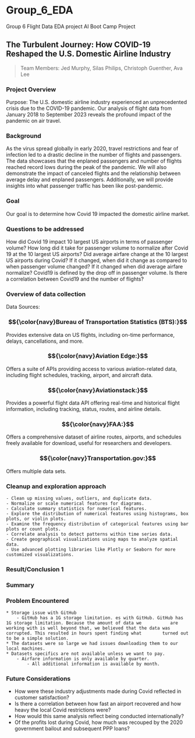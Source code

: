 # Group_6_EDA
Group 6 Flight Data EDA project
AI Boot Camp Project 
## The Turbulent Journey: How COVID-19 Reshaped the U.S. Domestic Airline Industry
> Team Members:
> Jed Murphy, 
> Silas Philips, 
> Christoph Guenther, 
> Ava Lee

  
### Project Overview
Purpose:
The U.S. domestic airline industry experienced an unprecedented crisis due to the COVID-19 pandemic. Our analysis of flight data from January 2018 to September 2023 reveals the profound impact of the pandemic on air travel.


### Background
As the virus spread globally in early 2020, travel restrictions and fear of infection led to a drastic decline in the number of flights and passengers. The data showcases that the enplaned passengers and number of flights reached record lows during the peak of the pandemic. We will also demonstrate the impact of canceled flights and the relationship between average delay and enplaned passengers. Additionally, we will provide insights into what passenger traffic has been like post-pandemic.​

### Goal
Our goal is to determine how Covid 19 impacted the domestic airline market.

### Questions to be addressed
How did Covid 19 impact 10 largest US airports in terms of passenger volume?
How long did it take for passenger volume to normalize after Covid 19 at the 10 largest US
airports?
Did average airfare change at the 10 largest US airports during Covid?
If it changed, when did it change as compared to when passenger volume changed?
If it changed when did average airfare normalize?
Covid19 is defined by the drop off in passenger volume.
Is there a correlation between Covid19 and the number of flights?

### Overview of data collection
Data Sources: 
### $${\color{navy}Bureau of Transportation Statistics (BTS):}$$
Provides extensive data on US flights, including on-time performance, delays, cancellations, and more.

### $${\color{navy}Aviation Edge:}$$ 
Offers a suite of APIs providing access to various aviation-related data, including flight schedules, tracking, airport, and aircraft data.

### $${\color{navy}Aviationstack:}$$
Provides a powerful flight data API offering real-time and historical flight information, including tracking, status, routes, and airline details.

### $${\color{navy}FAA:}$$
Offers a comprehensive dataset of airline routes, airports, and schedules freely available for download, useful for researchers and developers.

### $${\color{navy}Transportation.gov:}$$ 
Offers multiple data sets.

### Cleanup and exploration approach 

	- Clean up missing values, outliers, and duplicate data.
	- Normalize or scale numerical features for diagrams.
	- Calculate summary statistics for numerical features.
	- Explore the distribution of numerical features using histograms, box plots, or violin plots.
	- Examine the frequency distribution of categorical features using bar plots or count plots.
	- Correlate analysis to detect patterns within time series data.
	- Create geographical visualizations using maps to analyze spatial data.
	- Use advanced plotting libraries like Plotly or Seaborn for more customized visualizations.

### Result/Conclusion 1








### Summary






### Problem Encountered

	* Storage issue with GitHub
	  	- GitHub has a 1G storage limitation. es with GitHub. GitHub has 1G storage limitation. Because the amount of data we 			are working with is well beyond that, we believed that the data was corrupted. This resulted in hours spent finding what 		turned out to be a simple solution.​
	* The datasets were so large we had issues downloading them to our local machines.
	* Datasets specifics are not available unless we want to pay.
	  	- Airfare information is only available by quarter.
          	- All additional information is available by month.
        

### Future Considerations
* How were these industry adjustments made during Covid reflected in customer satisfaction?
* Is there a correlation between how fast an airport recovered and how heavy the local Covid restrictions were?​
* How would this same analysis reflect being conducted internationally?​
* Of the profits lost during Covid, how much was recouped by the 2020 government bailout and subsequent PPP loans?​






























